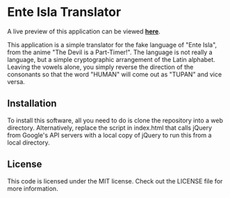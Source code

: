 Ente Isla Translator
==

A live preview of this application can be viewed [**here**][preview].

This application is a simple translator for the fake language of "Ente Isla", from the anime "The Devil is a Part-Timer!". The language is not really a language, but a simple cryptographic arrangement of the Latin alphabet. Leaving the vowels alone, you simply reverse the direction of the consonants so that the word "HUMAN" will come out as "TUPAN" and vice versa.


Installation
--

To install this software, all you need to do is clone the repository into a web directory. Alternatively, replace the script in index.html that calls jQuery from Google's API servers with a local copy of jQuery to run this from a local directory.


License
--

This code is licensed under the MIT license. Check out the LICENSE file for more information.


[preview]: http://karai17.github.io/Ente-Isla/
